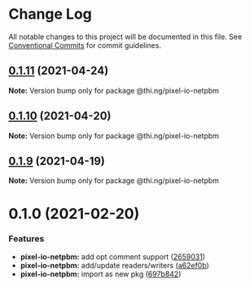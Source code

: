# Change Log

All notable changes to this project will be documented in this file.
See [Conventional Commits](https://conventionalcommits.org) for commit guidelines.

## [0.1.11](https://github.com/thi-ng/umbrella/compare/@thi.ng/pixel-io-netpbm@0.1.10...@thi.ng/pixel-io-netpbm@0.1.11) (2021-04-24)

**Note:** Version bump only for package @thi.ng/pixel-io-netpbm





## [0.1.10](https://github.com/thi-ng/umbrella/compare/@thi.ng/pixel-io-netpbm@0.1.9...@thi.ng/pixel-io-netpbm@0.1.10) (2021-04-20)

**Note:** Version bump only for package @thi.ng/pixel-io-netpbm





## [0.1.9](https://github.com/thi-ng/umbrella/compare/@thi.ng/pixel-io-netpbm@0.1.8...@thi.ng/pixel-io-netpbm@0.1.9) (2021-04-19)

**Note:** Version bump only for package @thi.ng/pixel-io-netpbm





# 0.1.0 (2021-02-20)


### Features

* **pixel-io-netpbm:** add opt comment support ([2659031](https://github.com/thi-ng/umbrella/commit/265903115d4ca0ac71f1811b22afa016b685832e))
* **pixel-io-netpbm:** add/update readers/writers ([a62ef0b](https://github.com/thi-ng/umbrella/commit/a62ef0b88218f87e17bd16b0cec3dd561d73669f))
* **pixel-io-netpbm:** import as new pkg ([697b842](https://github.com/thi-ng/umbrella/commit/697b842bf5d3754bee88954cc84367d65734019d))

